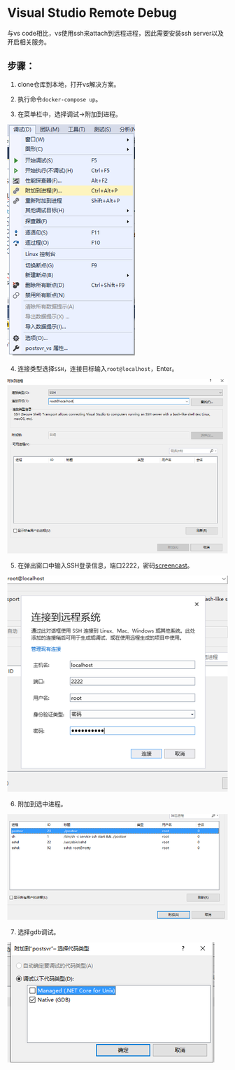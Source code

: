 # Visual Studio Remote Debug

与vs code相比，vs使用ssh来attach到远程进程，因此需要安装ssh server以及开启相关服务。

## 步骤：

1. clone仓库到本地，打开vs解决方案。

2. 执行命令`docker-compose up`。

3. 在菜单栏中，选择调试->附加到进程。

![menu](https://github.com/w12379564/dev_demo_vs/blob/master/images/menu.png)

4. 连接类型选择`SSH`，连接目标输入`root@localhost`，Enter。

![ssh](https://github.com/w12379564/dev_demo_vs/blob/master/images/ssh.png)

5. 在弹出窗口中输入SSH登录信息，端口2222，密码[screencast](https://github.com/w12379564/dev_demo_vs/blob/master/postsvr_vs/Dockerfile#L19)。

![conn](https://github.com/w12379564/dev_demo_vs/blob/master/images/conn.png)

6. 附加到选中进程。

![attach](https://github.com/w12379564/dev_demo_vs/blob/master/images/attach.png)

7. 选择gdb调试。

![gdb](https://github.com/w12379564/dev_demo_vs/blob/master/images/gdb.png)
